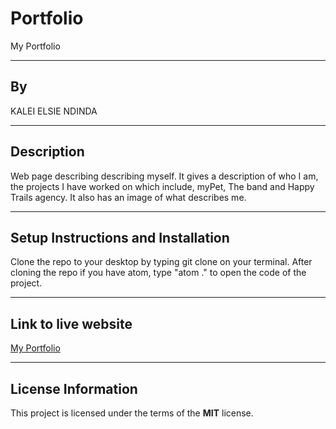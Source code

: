 # Portfolio
My Portfolio

***
## By
KALEI ELSIE NDINDA

***

## Description
Web page describing describing myself. It gives a description of who I am, the projects I have worked on which include, myPet, The band
and Happy Trails agency. It also has an image of what describes me.

***
## Setup Instructions and Installation
Clone the repo to your desktop by typing git clone on your terminal.
After cloning the repo if you have atom, type "atom ." to open the code of the project.

***

## Link to live website
[My Portfolio](https://lcndinda.github.io/Portfolio/)

***

## License Information
This project is licensed under the terms of the **MIT** license.



